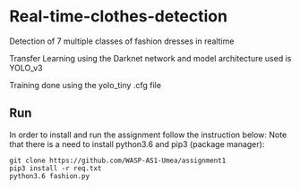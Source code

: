 # Real-time-clothes-detection
Detection of 7 multiple classes of fashion dresses in realtime

Transfer Learning using the Darknet network and model architecture used is YOLO_v3

Training done using the yolo_tiny .cfg file

## Run
In order to install and run the assignment follow the instruction below:
Note that there is a need to install python3.6 and pip3 (package manager):

    git clone https://github.com/WASP-AS1-Umea/assignment1
    pip3 install -r req.txt
    python3.6 fashion.py
